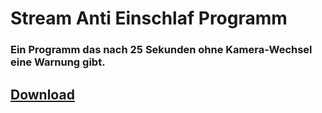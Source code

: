 # Stream Anti Einschlaf Programm

### Ein Programm das nach 25 Sekunden ohne Kamera-Wechsel eine Warnung gibt.
## [Download](https://www.google.com)
[logo]: https://github.com/c3-leipzig-dev/c3-leipzig-dev.github.io/edit/main/SAEPImg/SAEP1 "SAEP"
